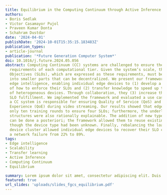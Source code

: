 ```yaml
---
title: Equilibrium in the Computing Continuum through Active Inference
authors:
- Boris Sedlak
- Victor Casamayor Pujol
- Praveen Kumar Donta
- Schahram Dustdar
date: '2024-04-01'
publishDate: '2024-10-01T15:35:15.183483Z'
publication_types:
- article-journal
publication: '*Future Generation Computer System*'
doi: 10.1016/j.future.2024.05.056
abstract: Computing Continuum (CC) systems are challenged to ensure the intricate
  requirements of each computational tier. Given the system’s scale, the Service Level
  Objectives (SLOs), which are expressed as these requirements, must be disaggregated
  into smaller parts that can be decentralized. We present our framework for collaborative
  edge intelligence, enabling individual edge devices to (1) develop a causal understanding
  of how to enforce their SLOs and (2) transfer knowledge to speed up the onboarding
  of heterogeneous devices. Through collaboration, they (3) increase the scope of
  SLO fulfillment. We implemented the framework and evaluated a use case in which
  a CC system is responsible for ensuring Quality of Service (QoS) and Quality of
  Experience (QoE) during video streaming. Our results showed that edge devices required
  only ten training rounds to ensure four SLOs; furthermore, the underlying causal
  structures were also rationally explainable. The addition of new types of devices
  can be done a posteriori; the framework allowed them to reuse existing models, even
  though the device type had been unknown. Finally, rebalancing the load within a
  device cluster allowed individual edge devices to recover their SLO compliance after
  a network failure from 22% to 89%.
tags:
- Edge intelligence
- Scalability
- Transfer learning
- Active Inference
- Computing Continuum
- Equilibrium

summary: Lorem ipsum dolor sit amet, consectetur adipiscing elit. Duis posuere tellus ac convallis placerat. Proin tincidunt magna sed ex sollicitudin condimentum.
featured: true
url_slides: 'uploads/slides_fgcs_equilibrium.pdf'
---
```

